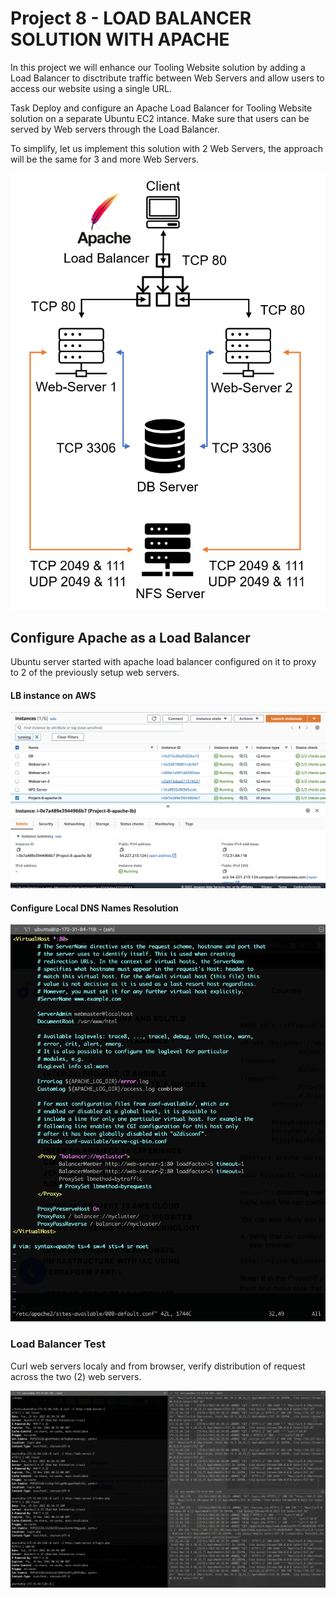 # Project 8 - LOAD BALANCER SOLUTION WITH APACHE

In this project we will enhance our Tooling Website solution by adding a Load Balancer to disctribute traffic between Web Servers and allow users to access our website using a single URL.

Task
Deploy and configure an Apache Load Balancer for Tooling Website solution on a separate Ubuntu EC2 intance. Make sure that users can be served by Web servers through the Load Balancer.

To simplify, let us implement this solution with 2 Web Servers, the approach will be the same for 3 and more Web Servers.

![](./project8_final.png)


## Configure Apache as a Load Balancer

Ubuntu server started with apache load balancer configured on it to proxy to 2 of the previously setup web servers.

#### LB instance on AWS

![](./aws-lb.png)

#### Configure Local DNS Names Resolution

![](./lb-configuration.png)


### Load Balancer Test

Curl web servers localy and from browser, verify distribution of request across the two (2) web servers.

![](./tail-server-log.png)
